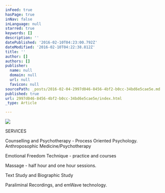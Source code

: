 ```yaml
---
inFeed: true
hasPage: true
inNav: false
inLanguage: null
starred: true
keywords: []
description: ''
datePublished: '2016-02-10T04:23:00.792Z'
dateModified: '2016-02-10T04:22:38.812Z'
title: ''
author: []
authors: []
publisher:
  name: null
  domain: null
  url: null
  favicon: null
sourcePath: _posts/2016-02-04-2997d046-8456-4bf2-b0cc-34bd6e5cae5e.md
published: true
url: 2997d046-8456-4bf2-b0cc-34bd6e5cae5e/index.html
_type: Article

---
```

![](https://the-grid-user-content.s3-us-west-2.amazonaws.com/81989a8b-4a4b-4f9f-b33a-fe1270f42030.jpg)

SERVICES

Counselling and Psychotherapy -  Process Oriented Psychology. Anthroposophic Medicine/Psychotherapy

Emotional Freedom Technique - practice and courses

Massage - half hour and one hour sessions. 

Text Study and Biographic Study

Paraliminal Recordings, and emWave technology.